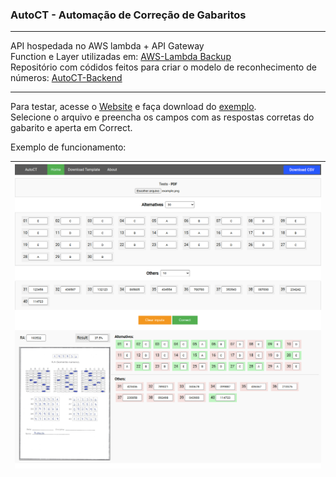 ### AutoCT - Automação de Correção de Gabaritos

<hr>

API hospedada no AWS lambda + API Gateway<br>
Function e Layer utilizadas em: [AWS-Lambda Backup](https://github.com/AlfredoFilho/AutoCT/tree/master/AWS-Lambda%20Backup)<br>
Repositório com códidos feitos para criar o modelo de reconhecimento de números: [AutoCT-Backend](https://github.com/AlfredoFilho/AutoCT-Backend)
<br><hr>
Para testar, acesse o [Website](https://alfredofilho.github.io/AutoCT/) e faça download do [exemplo](https://raw.githubusercontent.com/AlfredoFilho/AutoCT/master/example.png).<br>
Selecione o arquivo e preencha os campos com as respostas corretas do gabarito e aperta em Correct.

Exemplo de funcionamento:

|  <img src="screenshot_example.png">  |
| --- |
